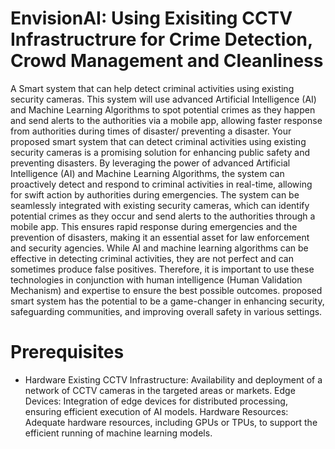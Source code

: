 # EnvisionAI: Using Exisiting CCTV Infrastructrure for Crime Detection, Crowd Management and Cleanliness

A Smart system that can help detect criminal activities using existing security cameras. This system will use advanced Artificial Intelligence (AI) and Machine Learning Algorithms to spot potential crimes as they happen and send alerts to the authorities via a mobile app, allowing faster response from authorities during times of disaster/ preventing a disaster.
Your proposed smart system that can detect criminal activities using existing security cameras is a promising solution for enhancing public safety and preventing disasters. By leveraging the power of advanced Artificial Intelligence (AI) and Machine Learning Algorithms, the system can proactively detect and respond to criminal activities in real-time, allowing for swift action by authorities during emergencies.
The system can be seamlessly integrated with existing security cameras, which can identify potential crimes as they occur and send alerts to the authorities through a mobile app. This ensures rapid response during emergencies and the prevention of disasters, making it an essential asset for law enforcement and security agencies.
While AI and machine learning algorithms can be effective in detecting criminal activities, they are not perfect and can sometimes produce false positives. Therefore, it is important to use these technologies in conjunction with human intelligence (Human Validation Mechanism) and expertise to ensure the best possible outcomes. proposed smart system has the potential to be a game-changer in enhancing security, safeguarding communities, and improving overall safety in various settings.

# Prerequisites
* Hardware
Existing CCTV Infrastructure: Availability and deployment of a network of CCTV cameras in the targeted areas or markets.
Edge Devices: Integration of edge devices for distributed processing, ensuring efficient execution of AI models.
Hardware Resources: Adequate hardware resources, including GPUs or TPUs, to support the efficient running of machine learning models.

